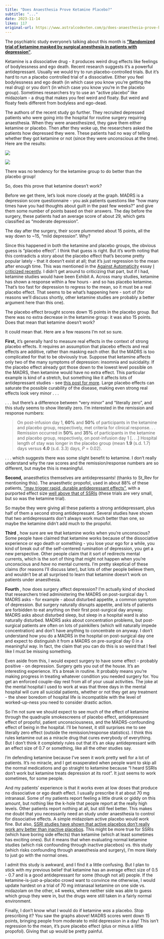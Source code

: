 ```yaml
---
title: "Does Anaesthesia Prove Ketamine Placebo?"
subtitle: "..."
date: 2023-11-14
likes: 117
original-url: https://www.astralcodexten.com/p/does-anaesthesia-prove-ketamine-placebo
---
```

The psychiatric study everyone’s talking about this month is **[”Randomized trial of ketamine masked by surgical anesthesia in patients with depression”](https://www.nature.com/articles/s44220-023-00140-x)**.

Ketamine is a dissociative drug - it produces weird drug effects like feelings of bodylessness and ego death. Recent research suggests it’s a powerful antidepressant. Usually we would try to run placebo-controlled trials. But it’s hard to run a placebo controlled trial of a dissociative. Either you feel bodylessness and ego death (in which case you know you’re getting the real drug) or you don’t (in which case you know you’re in the placebo group). Sometimes researchers try to use an “active placebo” like midazolam - a drug that makes you feel weird and floaty. But weird and floaty feels different from bodyless and ego-dead.

The authors of the recent study go further. They recruited depressed patients who were going into the hospital for routine surgery requiring anaesthesia. When they were anaesthesized, they gave them either ketamine or placebo. Then after they woke up, the researchers asked the patients how depressed they were. These patients had no way of telling whether they got ketamine or not (since they were unconscious at the time). Here are the results:

![](https://substackcdn.com/image/fetch/w_728,c_limit,f_auto,q_auto:good,fl_progressive:steep/https%3A%2F%2Fsubstack-post-media.s3.amazonaws.com%2Fpublic%2Fimages%2Ff8940bae-c082-4ba5-bbd1-a7a1ca14ccaa_1142x444.png)

![](https://substackcdn.com/image/fetch/w_408,c_limit,f_auto,q_auto:good,fl_progressive:steep/https%3A%2F%2Fsubstack-post-media.s3.amazonaws.com%2Fpublic%2Fimages%2Fb07a5aaa-f960-43ea-bdf4-2021b8302d26_801x603.png)

There was no tendency for the ketamine group to do better than the placebo group!

So, does this prove that ketamine doesn’t work?

Before we get there, let’s look more closely at the graph. MADRS is a depression score questionnaire - you ask patients questions like “how many times have you had thoughts about guilt in the past few weeks?” and give them some number of points based on their answers. The day before the surgery, these patients had an average score of about 29, which gets classified as “moderate depression”. 

The day after the surgery, their score plummeted about 15 points, all the way down to ~15, “mild depression”. Why?

Since this happened in both the ketamine and placebo groups, the obvious guess is “placebo effect”. I think that guess is right. But it’s worth noting that this contradicts a story about the placebo effect that’s become pretty popular lately - that it doesn’t exist at all; that it’s just regression to the mean after enough time. This was mentioned in the [Against Automaticity](https://carcinisation.com/2023/08/22/against-automaticity/) essay [I criticized recently](/p/heres-why-automaticity-is-real-actually). I didn’t get around to criticizing that part, but if I had, ketamine studies would have been Exhibit A. Across many studies, ketamine has shown a response within a few hours - and so has placebo ketamine. That’s too fast for depression to regress to the mean, so it must be a real placebo effect. That seems to be what’s happening here - sort of (for reasons we’ll discuss shortly, other ketamine studies are probably a better argument here than this one).

The placebo effect brought scores down 15 points in the placebo group. But there was no extra decrease in the ketamine group: it was also 15 points. Does that mean that ketamine doesn’t work?

It could mean that. Here are a few reasons I’m not so sure.

 **First,** it’s generally hard to measure real effects in the context of strong placebo effects. It requires an assumption that placebo effects and real effects are additive, rather than masking each other. But the MADRS is too complicated for that to be obviously true. Suppose that ketamine affects only two of the many symptoms of depression: insomnia and suicidality. If the placebo effect already got those down to the lowest level possible on the MADRS, then ketamine would have no extra effect. This particular example is kind of a stretch, but something like it affects lots of antidepressant studies - see [this post for more](/p/all-medications-are-insignificant). Large placebo effects can saturate the possible curability of the disease, making even strong real effects look very minor . . .

. . . but there’s a difference between “very minor” and “literally zero”, and this study seems to show literally zero. I’m interested in the remission and response numbers:

> On post-infusion day 1, **60%** and **50%** of participants in the ketamine and placebo group, respectively, met criteria for clinical response. . . Remission occurred in **50%** and **35%** of participants in the ketamine and placebo group, respectively, on post-infusion day 1 [. . .] Hospital length of stay was longer in the placebo group (mean **1.9** (s.d. 1.7) days versus **4.0** (s.d. 3.3) days, _P_ = 0.02).

. . . which suggests there was some slight benefit to ketamine. I don’t really understand why the raw scores and the remission/response numbers are so different, but maybe this is meaningful.

 **Second,** anaesthetics themselves are antidepressants! (thanks to St_Rev for mentioning this). The anaesthetic propofol, used in about 88% of these patients, [“may trigger rapid, durable antidepressant effects”](https://www.psypost.org/2019/02/anesthetic-drug-propofol-shows-promise-in-the-treatment-of-medication-resistant-depression-53218), with a purported effect size [well above that of SSRIs](https://www.medrxiv.org/content/10.1101/2023.09.12.23294678v1) (these trials are very small, but so was the ketamine trial).

So maybe they were giving all these patients a strong antidepressant, plus half of them a second strong antidepressant. Several studies have shown that two antidepressants don’t always work much better than one, so maybe the ketamine didn’t add much to the propofol.

 **Third** , how sure are we that ketamine works when you’re unconscious? Some people have claimed that ketamine works because of the dissociative experience or ego death or something - you lose your ego for a while, you kind of break out of the self-centered rumination of depression, you get a new perspective. Other people claim that it sort of redirects mental currents, which is the sort of thing that might not happen when you’re unconscious and _have_ no mental currents. I’m pretty skeptical of these claims (for reasons I’ll discuss later), but lots of other people believe them, and wouldn’t be at all surprised to learn that ketamine doesn’t work on patients under anaesthesia.

 **Fourth** , how does surgery affect depression? I’m actually kind of shocked that researchers tried administering the MADRS on post-surgical day 1. MADRS asks - for example - about disturbed appetite, a common symptom of depression. But surgery naturally disrupts appetite, and lots of patients are forbidden to eat anything on their first post-surgical day anyway. MADRS asks about disturbed sleep, but sleep in a hospital ward is also naturally disturbed. MADRS asks about concentration problems, but post-surgical patients are often on lots of painkillers (which will naturally impede concentration) and don’t have anything to concentrate on anyway. I don’t understand how you do a MADRS in the hospital on post-surgical day one and expect to distinguish it from a MADRS on pre-surgical day 0 in a meaningful way. In fact, the claim that you can do this is so weird that I feel like I must be missing something.

Even aside from this, I would expect surgery to have some effect - probably positive - on depression. Surgery gets you out of the house. It’s an interesting experience. It’s a break in routine. It probably means you’re making progress in treating whatever condition you needed surgery for. You get an enforced couple-day rest from all of your usual activities. The joke at the mental hospital I used to work at was that three days in the mental hospital will cure all suicidal patients, whether or not they get any treatment - the sheer boredom of hospital life is incompatible with the level of worked-up-ness you need to consider drastic action.

So I’m not sure we should expect to see much of the effect of ketamine through the quadruple smokescreens of placebo effect, antidepressant effect of propofol, patient unconsciousness, and the MADRS-confounding effect of being in the hospital. I’ll be honest, it still surprises me to see literally zero effect (outside the remission/response statistics). I think this rules ketamine out as a miracle drug that cures everybody of everything. But I don’t think it completely rules out that it’s an okay antidepressant with an effect size of 0.7 or something, like all the other studies say.

I’m defending ketamine because I’ve seen it work pretty well for a lot of patients. It’s no miracle, and I get exasperated when people want to skip all the normal medications and go straight to ketamine because “I heard SSRIs don’t work but ketamine treats depression at its root”. It just seems to work sometimes, for some people.

And my patients’ experience is that it works even at low doses that produce no dissociative or ego death effect. I usually prescribe it at about 70 mg intranasal. Some of my patients report feeling a little drunk or giddy on this amount, but nothing like the k-hole that people report at the really high levels. Other patients report nothing at all, but still feel better. This makes me doubt that you necessarily need an study under anaesthesia to control for dissociative effects. A simple midazolam active placebo would work fine. But also, [SSRI studies have shown that active placebos don’t really work any better than inactive placebos](https://ajp.psychiatryonline.org/doi/full/10.1176/appi.ajp.157.3.327). This might be more true for SSRIs (which have boring side effects) than ketamine (which at least sometimes has exciting ones). But it means that when evaluating normal ketamine studies (which risk confounding through inactive placebos) vs. this study (which risks confounding through anaesthesia and surgery), I’m more likely to just go with the normal ones.

I admit this study is awkward, and I find it a little confusing. But I plan to stick with my previous belief that ketamine has an average effect size of 0.5 - 0.7 and is a good antidepressant for some (though not all) people. If the ketamine-is-just-a-placebo crowd want to convince me otherwise, I would update hardest on a trial of 70 mg intranasal ketamine on one side vs. midazolam on the other, x4 weeks, where neither side was able to guess which group they were in, but the drugs were still taken in a fairly normal environment.

Finally, I don’t know what I would do if ketamine _was_ a placebo. Stop prescribing it? You saw the graphs above! MADRS scores went down 15 points, bringing people from moderate to mild depression in a day! This isn’t regression to the mean, it’s pure placebo effect (plus or minus a little propofol). Giving that up would be pretty painful.
